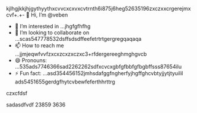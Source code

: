 kjlhgjkkjhjgythyythxcvvcxcxvxcvtrnth6i875j6heg52635196zxczxxcrgerejmxcvf+.+- 👋 Hi, I’m @veben
- 👀 I’m interested in ...jhgfgfhfhg
- 💞️ I’m looking to collaborate on ...scas547778532dsffsdsdffeefetrtrtgergregqaqaqa
- 📫 How to reach me ...jjmjeqwfvvfzxcxzcxzxczxc3+rfdergereeghmghgvcb
- 😄 Pronouns: ...535ads7746366sad2262262sdfxcvcxgbfgfbbfgfbgbffsss87654ilu
- ⚡ Fun fact: ...asd354456152jmhsdafggfngherfyjhgffghcvbtyjjytjtyuilil
ads5451655gerdgfhytcvbewfeferthhrttrg
<!---453dfs4505230xcvjyjrrergfbbgfgbftersfddfvxccxvxc
vebene/vebene is a ✨ special ✨ repository becausdfse its `RE54ADME.md` (this file) appears on your GitHub151551hdfytrrtytr155 profile.629563
You can click the Preview link to take a look atsdf your changes.nhghfewwefdsdxcvxcxcgerergre34564545456
eteretrertrewewr
--->czxcfdsf
sadasdfvdf
23859
3636
